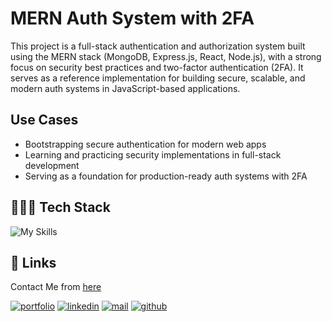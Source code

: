 # MERN Auth System with 2FA

This project is a full-stack authentication and authorization system built using the MERN stack (MongoDB, Express.js, React, Node.js), with a strong focus on security best practices and two-factor authentication (2FA). It serves as a reference implementation for building secure, scalable, and modern auth systems in JavaScript-based applications.

## Use Cases

-  Bootstrapping secure authentication for modern web apps
-  Learning and practicing security implementations in full-stack development
-  Serving as a foundation for production-ready auth systems with 2FA

## 👨🏻‍💻 Tech Stack

![My Skills](https://skillicons.dev/icons?i=ts,react,tailwindcss,bun,express,mongodb&theme=dark)

## 🔗 Links

Contact Me from [here](https://angkushsahu.vercel.app/contact)

[![portfolio](https://img.shields.io/badge/my_portfolio-teal?style=for-the-badge&logo=ko-fi&logoColor=white)](https://angkushsahu.vercel.app/)
[![linkedin](https://img.shields.io/badge/linkedin-0A66C2?style=for-the-badge&logo=linkedin&logoColor=white)](https://linkedin.com/in/angkushsahu)
[![mail](https://img.shields.io/badge/Mail-red?style=for-the-badge&logo=gmail&logoColor=white)](https://angkushsahu.vercel.app/contact)
[![github](https://img.shields.io/badge/Github-gray?style=for-the-badge&logo=github&logoColor=white)](https://github.com/angkushsahu)
